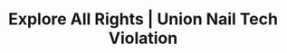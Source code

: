 ---
title: Explore All Rights | Union Nail Tech Violation
layout: entitlement
experience: "I, on behalf of the nail techs, asked the nail salon owner to consider getting better ventilation to address the fumes from the polishes, gels and acetone, and I was fired."
right: organizing-rights

entitlement:
  - header: You have the right to be treated equally.
  - description: You have the right to exercise your rights related to forming, joining, or assisting a labor organization for collective bargaining purposes or working together without a union to improve terms and conditions of employment. You have a right to participate or not participate in any of these activities. You have a right to not be restrained or coerced by employers or labor organizations in exercising these rights.

actions:
  - { header: "File a charge or petition to protect your rights.", description: "You have a right to be treated equally, start by filing a charge or petition with the National Labor Relations Board.", id: "nlrb-claim", cta: "File Now" }

---